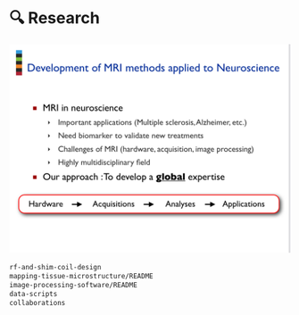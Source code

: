 # 🔍  Research

<div class="pdf-container r4-3">
  <object data="../_static/_media/neuropolyslides.pdf" type="application/pdf">
    <!-- fallback: -->
    <a href="../_static/_media/neuropolyslides.pdf"><img src="../_static/_media/neuropolyslides.png" type="image/png" /></a>
  </object>
</div>

```{toctree}
rf-and-shim-coil-design
mapping-tissue-microstructure/README
image-processing-software/README
data-scripts
collaborations
```
